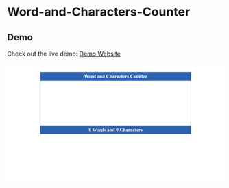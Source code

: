# Word-and-Characters-Counter
## Demo

Check out the live demo: [Demo Website](https://amiteshmaurya9.github.io/Temperature-Converter/)

![Website Screenshot](Screenshot_1.jpeg) <!-- For local images -->
